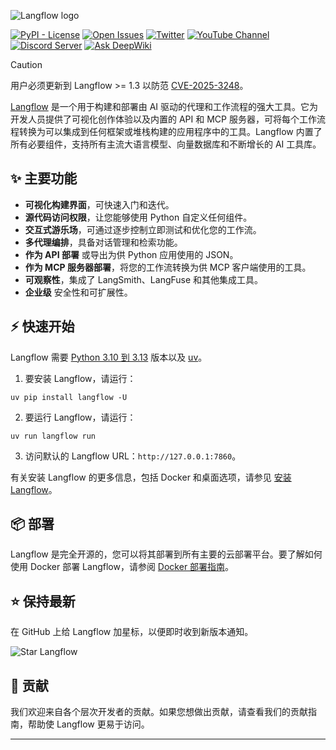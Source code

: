 <!-- markdownlint-disable MD030 -->

![Langflow logo](https://edas-hz.oss-cn-hangzhou.aliyuncs.com/edas-apps/charts-store/langflow/image/langflow-logo-color-black-solid.svg)


[![PyPI - License](https://edas-hz.oss-cn-hangzhou.aliyuncs.com/edas-apps/charts-store/langflow/image/license-MIT-orange.svg)](https://opensource.org/licenses/MIT)
[![Open Issues](https://edas-hz.oss-cn-hangzhou.aliyuncs.com/edas-apps/charts-store/langflow/image/langflow.svg)](https://github.com/langflow-ai/langflow/issues)
[![Twitter](https://edas-hz.oss-cn-hangzhou.aliyuncs.com/edas-apps/charts-store/langflow/image/langflow-ai.svg)](https://twitter.com/langflow_ai)
[![YouTube Channel](https://edas-hz.oss-cn-hangzhou.aliyuncs.com/edas-apps/charts-store/langflow/image/UCn2bInQrjdDYKEEmbpwblLQ.svg)](https://www.youtube.com/@Langflow)
[![Discord Server](https://edas-hz.oss-cn-hangzhou.aliyuncs.com/edas-apps/charts-store/langflow/image/1116803230643527710.svg)](https://discord.gg/EqksyE2EX9)
[![Ask DeepWiki](https://edas-hz.oss-cn-hangzhou.aliyuncs.com/edas-apps/charts-store/langflow/image/badge.svg)](https://deepwiki.com/langflow-ai/langflow)

> [!CAUTION]
> 用户必须更新到 Langflow >= 1.3 以防范 [CVE-2025-3248](https://nvd.nist.gov/vuln/detail/CVE-2025-3248)。

[Langflow](https://langflow.org) 是一个用于构建和部署由 AI 驱动的代理和工作流程的强大工具。它为开发人员提供了可视化创作体验以及内置的 API 和 MCP 服务器，可将每个工作流程转换为可以集成到任何框架或堆栈构建的应用程序中的工具。Langflow 内置了所有必要组件，支持所有主流大语言模型、向量数据库和不断增长的 AI 工具库。

## ✨ 主要功能

- **可视化构建界面**，可快速入门和迭代。
- **源代码访问权限**，让您能够使用 Python 自定义任何组件。
- **交互式游乐场**，可通过逐步控制立即测试和优化您的工作流。
- **多代理编排**，具备对话管理和检索功能。
- **作为 API 部署** 或导出为供 Python 应用使用的 JSON。
- **作为 MCP 服务器部署**，将您的工作流转换为供 MCP 客户端使用的工具。
- **可观察性**，集成了 LangSmith、LangFuse 和其他集成工具。
- **企业级** 安全性和可扩展性。

## ⚡️ 快速开始

Langflow 需要 [Python 3.10 到 3.13](https://www.python.org/downloads/release/python-3100/) 版本以及 [uv](https://docs.astral.sh/uv/getting-started/installation/)。

1. 要安装 Langflow，请运行：

```shell
uv pip install langflow -U
```

2. 要运行 Langflow，请运行：

```shell
uv run langflow run
```

3. 访问默认的 Langflow URL：`http://127.0.0.1:7860`。

有关安装 Langflow 的更多信息，包括 Docker 和桌面选项，请参见 [安装 Langflow](https://docs.langflow.org/get-started-installation)。

## 📦 部署

Langflow 是完全开源的，您可以将其部署到所有主要的云部署平台。要了解如何使用 Docker 部署 Langflow，请参阅 [Docker 部署指南](https://docs.langflow.org/deployment-docker)。

## ⭐ 保持最新

在 GitHub 上给 Langflow 加星标，以便即时收到新版本通知。

![Star Langflow](https://edas-hz.oss-cn-hangzhou.aliyuncs.com/edas-apps/charts-store/langflow/image/03168b17-a11d-4b2a-b0f7-c1cce69e5a2c)

## 👋 贡献

我们欢迎来自各个层次开发者的贡献。如果您想做出贡献，请查看我们的贡献指南，帮助使 Langflow 更易于访问。

---
